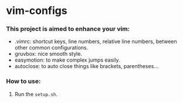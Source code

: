 # vim-configs

### This project is aimed to enhance your vim:
- .vimrc: shortcut keys, line numbers, relative line numbers, between other common configurations.
- gruvbox: nice smooth style. 
- easymotion: to make complex jumps easily.
- autoclose: to auto close things like brackets, parentheses...

### How to use:
1. Run the `setup.sh`.
